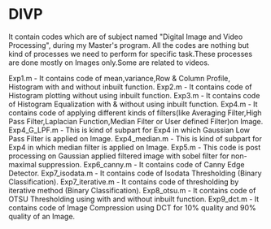 # DIVP
It contain codes which are of subject named "Digital Image and Video Processing", during my Master's program. All the codes are nothing but kind of processes we need to perform for specific task.These processes are done mostly on Images only.Some are related to videos.

Exp1.m - It contains code of mean,variance,Row & Column Profile, Histogram with and without inbuilt function.
Exp2.m - It contains code of Histogram plotting without using inbuilt function.
Exp3.m - It contains code of Histogram Equalization with & without using inbuilt function.
Exp4.m - It contains code of applying different kinds of filters(like Averaging Filter,High Pass Filter,Laplacian Function,Median Filter or User defined Filter)on Image.
Exp4_G_LPF.m - This is kind of subpart for Exp4 in which Gaussian Low Pass Filter is applied on Image.
Exp4_median.m - This is kind of subpart for Exp4 in which median filter is applied on Image.
Exp5.m - This code is post processing on Gaussian applied filtered image with sobel filter for non-maximal suppression.
Exp6_canny.m - It contains code of Canny Edge Detector.
Exp7_isodata.m - It contains code of Isodata Thresholding (Binary Classification).
Exp7_iterative.m - It contains code of thresholding by iterative method (Binary Classification).
Exp8_otsu.m - It contains code of OTSU Thresholding using with and without inbuilt function.
Exp9_dct.m - It contains code of Image Compression using DCT for 10% quality and 90% quality of an Image.
